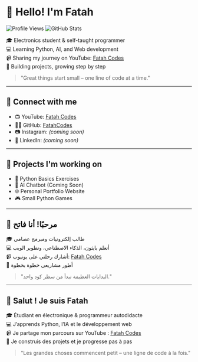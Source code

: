 # 👋 Hello! I'm Fatah

![Profile Views](https://komarev.com/ghpvc/?username=FatahCodes&color=blue)
![GitHub Stats](https://github-readme-stats.vercel.app/api?username=FatahCodes&show_icons=true&theme=tokyonight)

🎓 Electronics student & self-taught programmer  
💻 Learning Python, AI, and Web development  
📹 Sharing my journey on YouTube: [Fatah Codes](https://www.youtube.com/@FatahCodes)  
🚀 Building projects, growing step by step  

> "Great things start small – one line of code at a time."

---

## 🔗 Connect with me

- 📺 YouTube: [Fatah Codes](https://www.youtube.com/@FatahCodes)
- 🧑‍💻 GitHub: [FatahCodes](https://github.com/FatahCodes)
- 📷 Instagram: *(coming soon)*
- 💼 LinkedIn: *(coming soon)*

---

## 🚧 Projects I'm working on

- 📘 Python Basics Exercises  
- 🤖 AI Chatbot (Coming Soon)  
- 🌐 Personal Portfolio Website  
- 🎮 Small Python Games  

---

## 👋 مرحبًا! أنا فاتح

🎓 طالب إلكترونيات ومبرمج عصامي  
💻 أتعلم بايثون، الذكاء الاصطناعي، وتطوير الويب  
📹 أشارك رحلتي على يوتيوب: [Fatah Codes](https://www.youtube.com/@FatahCodes)  
🚀 أطور مشاريعي خطوة بخطوة  

> "البدايات العظيمة تبدأ من سطر كود واحد."

---

## 👋 Salut ! Je suis Fatah

🎓 Étudiant en électronique & programmeur autodidacte  
💻 J’apprends Python, l’IA et le développement web  
📹 Je partage mon parcours sur YouTube : [Fatah Codes](https://www.youtube.com/@FatahCodes)  
🚀 Je construis des projets et je progresse pas à pas  

> "Les grandes choses commencent petit – une ligne de code à la fois."
